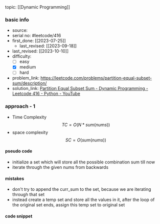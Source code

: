 topic: [[Dynamic Programming]]

### basic info
- source: 
- serial no: #leetcode/416
- first_done: [[2023-07-25]]
	- last_revised: [[2023-09-18]]
- last_revised: [[2023-10-10]]
- difficulty:
	- [ ] easy
	- [x] medium
	- [ ] hard
- problem_link: https://leetcode.com/problems/partition-equal-subset-sum/description/
- solution_link: [Partition Equal Subset Sum - Dynamic Programming - Leetcode 416 - Python - YouTube](https://www.youtube.com/watch?v=IsvocB5BJhw)

### approach - 1
- Time Complexity $$TC = O(N*sum(nums))$$
- space complexity $$SC = O(sum(nums))$$

#### pseudo code
- initialize a set which will store all the possible combination sum till now
- iterate through the given nums from backwards
#### mistakes
- don't try to append the curr_sum to the set, because we are iterating through that set
- instead create a temp set and store all the values in it, after the loop of the original set ends, assign this temp set to original set
#### code snippet
```python

```